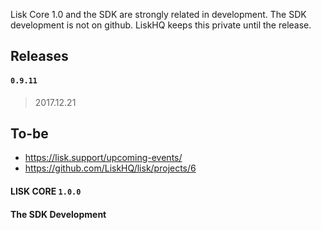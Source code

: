 
Lisk Core 1.0 and the SDK are strongly related in development. The SDK development is not on github. LiskHQ keeps this private until the release.

## Releases

#### `0.9.11`

> 2017.12.21

## To-be

- https://lisk.support/upcoming-events/
- https://github.com/LiskHQ/lisk/projects/6

#### LISK CORE `1.0.0`

#### The SDK Development